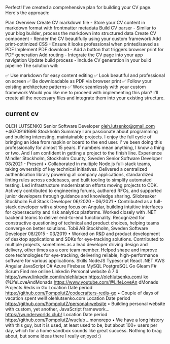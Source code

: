 Perfect! I've created a comprehensive plan for building your CV page. Here's the approach:

Plan Overview
Create CV markdown file - Store your CV content in markdown format with frontmatter metadata
Build CV parser - Similar to your blog builder, process the markdown into structured data
Create CV component - Render the CV beautifully using your custom framework
Add print-optimized CSS - Ensure it looks professional when printed/saved as PDF
Implement PDF download - Add a button that triggers browser print for PDF generation
Add routing - Integrate the CV page into your app navigation
Update build process - Include CV generation in your build pipeline
The solution will:

✅ Use markdown for easy content editing
✅ Look beautiful and professional on screen
✅ Be downloadable as PDF via browser print
✅ Follow your existing architecture patterns
✅ Work seamlessly with your custom framework
Would you like me to proceed with implementing this plan? I'll create all the necessary files and integrate them into your existing structure.

## current cv
OLEH LUTSENKO
Senior Software Developer
oleh.lutsenko@gmail.com +46709161696 Stockholm
Summary
I am passionate about programming and building interesting, maintainable projects. I enjoy the full cycle of bringing an idea from napkin or board
to the end user. I'
ve been doing this professionally for almost 15 years. If numbers mean anything, I know a thing or two. And I am confident in
getting a project to the finish line.
Experience
Mindler Stockholm, Stockholm County, Sweden
Senior Software Developer 08/2021 - Present
•
Collaborated in multiple Node.js full-stack teams, taking ownership of key technical initiatives. Delivered a centralized authentication library
powering all company applications, standardized linting rules across codebases, and built tooling to simplify automated testing. Led
infrastructure modernization efforts moving projects to CDK. Actively contributed to engineering forums, authored RFCs, and supported junior
developers through guidance and knowledge sharing.
Silobreaker Stockholm
Full Stack Developer 06/2020 - 06/2021
•
Contributed as a full-stack developer with a strong focus on Angular, building intuitive interfaces for cybersecurity and risk analytics platforms.
Worked closely with .NET backend teams to deliver end-to-end functionality. Recognized for constructive questioning of technical and product
choices, helping teams converge on better solutions.
Tobii AB Stockholm, Sweden
Software Developer 08/2015 - 03/2019
•
Worked on R&D and product development of desktop applications and SDKs for eye-tracking solutions. Contributed to multiple projects,
sometimes as a lead developer driving design and delivery, other times as a core team member. Helped shape and improve core technologies
for eye-tracking, delivering reliable, high-performance software for various applications.
Skills
NodeJS Typescript React .NET AWS Angular JavaScript C# Azure Firebase MySQL PostgreSQL Go Gleam F# Scrum
Find me online
Linkedin
Personal website
 7 
https://www.linkedin.com/in/olehlutsen
https://olehlutsenko.com/
ko
@LifeLoveAndMonads
https://www.youtube.com/@LifeLoveAn
dMonads
Projects
Redis in Go Location
Date period
https://github.com/PompolutZ/codecrafters-redis-go
•
Couple of days of vacation spent well!
olehlutsenko.com Location
Date period
https://github.com/PompolutZ/personal-website
•
Building personal website with custom, yet another, JavaScript framework...
https://wunderworlds.club/ Location
Date period
https://github.com/PompolutZ/wuclub
_
monorepo
•
We have a long history with this guy, but it is used, at least used to be, but about 100+ users per day, which for a home sandbox sounds like
great success. Nothing to brag about, but some ideas there I really enjoyed :)